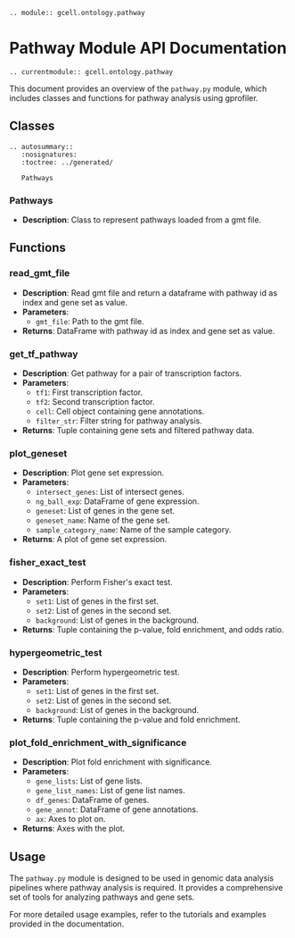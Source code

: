 ```{eval-rst}
.. module:: gcell.ontology.pathway
```

# Pathway Module API Documentation

```{eval-rst}
.. currentmodule:: gcell.ontology.pathway
```

This document provides an overview of the `pathway.py` module, which includes classes and functions for pathway analysis using gprofiler.

## Classes

```{eval-rst}
.. autosummary::
   :nosignatures:
   :toctree: ../generated/

   Pathways
```

### Pathways

- **Description**: Class to represent pathways loaded from a gmt file.

## Functions

### read_gmt_file

- **Description**: Read gmt file and return a dataframe with pathway id as index and gene set as value.
- **Parameters**:
  - `gmt_file`: Path to the gmt file.
- **Returns**: DataFrame with pathway id as index and gene set as value.

### get_tf_pathway

- **Description**: Get pathway for a pair of transcription factors.
- **Parameters**:
  - `tf1`: First transcription factor.
  - `tf2`: Second transcription factor.
  - `cell`: Cell object containing gene annotations.
  - `filter_str`: Filter string for pathway analysis.
- **Returns**: Tuple containing gene sets and filtered pathway data.

### plot_geneset

- **Description**: Plot gene set expression.
- **Parameters**:
  - `intersect_genes`: List of intersect genes.
  - `ng_ball_exp`: DataFrame of gene expression.
  - `geneset`: List of genes in the gene set.
  - `geneset_name`: Name of the gene set.
  - `sample_category_name`: Name of the sample category.
- **Returns**: A plot of gene set expression.

### fisher_exact_test

- **Description**: Perform Fisher's exact test.
- **Parameters**:
  - `set1`: List of genes in the first set.
  - `set2`: List of genes in the second set.
  - `background`: List of genes in the background.
- **Returns**: Tuple containing the p-value, fold enrichment, and odds ratio.

### hypergeometric_test

- **Description**: Perform hypergeometric test.
- **Parameters**:
  - `set1`: List of genes in the first set.
  - `set2`: List of genes in the second set.
  - `background`: List of genes in the background.
- **Returns**: Tuple containing the p-value and fold enrichment.

### plot_fold_enrichment_with_significance

- **Description**: Plot fold enrichment with significance.
- **Parameters**:
  - `gene_lists`: List of gene lists.
  - `gene_list_names`: List of gene list names.
  - `df_genes`: DataFrame of genes.
  - `gene_annot`: DataFrame of gene annotations.
  - `ax`: Axes to plot on.
- **Returns**: Axes with the plot.

## Usage

The `pathway.py` module is designed to be used in genomic data analysis pipelines where pathway analysis is required. It provides a comprehensive set of tools for analyzing pathways and gene sets.

For more detailed usage examples, refer to the tutorials and examples provided in the documentation.
